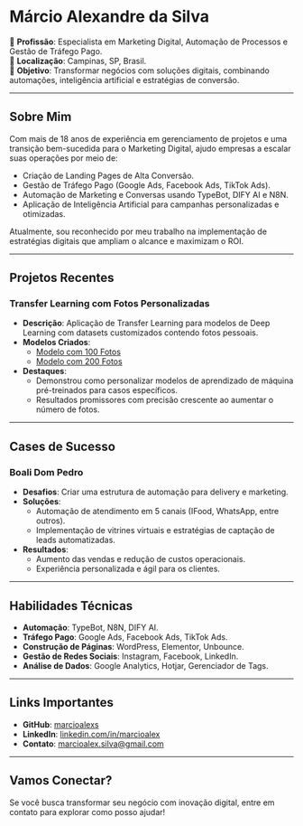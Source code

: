 # Márcio Alexandre da Silva

🎯 **Profissão**: Especialista em Marketing Digital, Automação de Processos e Gestão de Tráfego Pago.  
📍 **Localização**: Campinas, SP, Brasil.  
🌟 **Objetivo**: Transformar negócios com soluções digitais, combinando automações, inteligência artificial e estratégias de conversão.  

---

## Sobre Mim

Com mais de 18 anos de experiência em gerenciamento de projetos e uma transição bem-sucedida para o Marketing Digital, ajudo empresas a escalar suas operações por meio de:

- Criação de Landing Pages de Alta Conversão.  
- Gestão de Tráfego Pago (Google Ads, Facebook Ads, TikTok Ads).  
- Automação de Marketing e Conversas usando TypeBot, DIFY AI e N8N.  
- Aplicação de Inteligência Artificial para campanhas personalizadas e otimizadas.  

Atualmente, sou reconhecido por meu trabalho na implementação de estratégias digitais que ampliam o alcance e maximizam o ROI.

---

## Projetos Recentes

### Transfer Learning com Fotos Personalizadas
- **Descrição**: Aplicação de Transfer Learning para modelos de Deep Learning com datasets customizados contendo fotos pessoais.
- **Modelos Criados**:
  - [Modelo com 100 Fotos](link_para_modelo_100_fotos)
  - [Modelo com 200 Fotos](link_para_modelo_200_fotos)
- **Destaques**:
  - Demonstrou como personalizar modelos de aprendizado de máquina pré-treinados para casos específicos.
  - Resultados promissores com precisão crescente ao aumentar o número de fotos.

---

## Cases de Sucesso

### Boali Dom Pedro
- **Desafios**: Criar uma estrutura de automação para delivery e marketing.
- **Soluções**:
  - Automação de atendimento em 5 canais (IFood, WhatsApp, entre outros).
  - Implementação de vitrines virtuais e estratégias de captação de leads automatizadas.
- **Resultados**:
  - Aumento das vendas e redução de custos operacionais.
  - Experiência personalizada e ágil para os clientes.

---

## Habilidades Técnicas

- **Automação**: TypeBot, N8N, DIFY AI.  
- **Tráfego Pago**: Google Ads, Facebook Ads, TikTok Ads.  
- **Construção de Páginas**: WordPress, Elementor, Unbounce.  
- **Gestão de Redes Sociais**: Instagram, Facebook, LinkedIn.  
- **Análise de Dados**: Google Analytics, Hotjar, Gerenciador de Tags.  

---

## Links Importantes

- **GitHub**: [marcioalexs](https://github.com/marcioalexs)  
- **LinkedIn**: [linkedin.com/in/marcioalex](https://www.linkedin.com/in/marcioalex/)  
- **Contato**: marcioalex.silva@gmail.com  

---

## Vamos Conectar?
Se você busca transformar seu negócio com inovação digital, entre em contato para explorar como posso ajudar!
